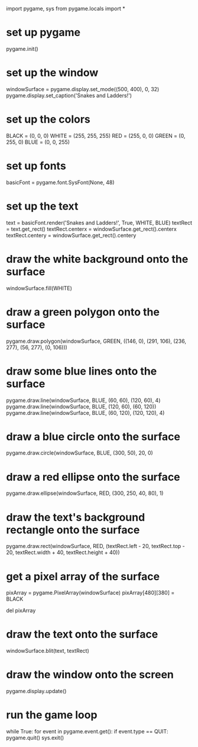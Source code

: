 import pygame, sys
from pygame.locals import *
# set up pygame
pygame.init()
# set up the window
windowSurface = pygame.display.set_mode((500, 400), 0, 32)
pygame.display.set_caption('Snakes and Ladders!')
# set up the colors
BLACK = (0, 0, 0)
WHITE = (255, 255, 255)
RED = (255, 0, 0)
GREEN = (0, 255, 0)
BLUE = (0, 0, 255)
# set up fonts
basicFont = pygame.font.SysFont(None, 48)
# set up the text
text = basicFont.render('Snakes and Ladders!', True, WHITE, BLUE)
textRect = text.get_rect()
textRect.centerx = windowSurface.get_rect().centerx
textRect.centery = windowSurface.get_rect().centery
# draw the white background onto the surface
windowSurface.fill(WHITE)
# draw a green polygon onto the surface
pygame.draw.polygon(windowSurface, GREEN, ((146, 0), (291, 106), (236, 277), (56, 277), (0, 106)))
# draw some blue lines onto the surface
pygame.draw.line(windowSurface, BLUE, (60, 60), (120, 60), 4)
pygame.draw.line(windowSurface, BLUE, (120, 60), (60, 120))
pygame.draw.line(windowSurface, BLUE, (60, 120), (120, 120), 4)
# draw a blue circle onto the surface
pygame.draw.circle(windowSurface, BLUE, (300, 50), 20, 0)
# draw a red ellipse onto the surface
pygame.draw.ellipse(windowSurface, RED, (300, 250, 40, 80), 1)
# draw the text's background rectangle onto the surface
pygame.draw.rect(windowSurface, RED, (textRect.left - 20, textRect.top - 20, textRect.width + 40, textRect.height + 40))
# get a pixel array of the surface
pixArray = pygame.PixelArray(windowSurface)
pixArray[480][380] = BLACK


del pixArray
# draw the text onto the surface
windowSurface.blit(text, textRect)
# draw the window onto the screen
pygame.display.update()
 # run the game loop
while True:
    for event in pygame.event.get():
        if event.type == QUIT:
            pygame.quit()
            sys.exit()

